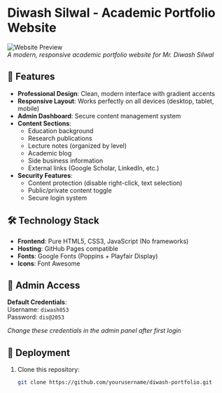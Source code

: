# Diwash Silwal - Academic Portfolio Website

![Website Preview](https://i.imgur.com/JfQ5Y9h.png)  
*A modern, responsive academic portfolio website for Mr. Diwash Silwal*

## 🌟 Features

- **Professional Design**: Clean, modern interface with gradient accents
- **Responsive Layout**: Works perfectly on all devices (desktop, tablet, mobile)
- **Admin Dashboard**: Secure content management system
- **Content Sections**:
  - Education background
  - Research publications
  - Lecture notes (organized by level)
  - Academic blog
  - Side business information
  - External links (Google Scholar, LinkedIn, etc.)
- **Security Features**:
  - Content protection (disable right-click, text selection)
  - Public/private content toggle
  - Secure login system

## 🛠️ Technology Stack

- **Frontend**: Pure HTML5, CSS3, JavaScript (No frameworks)
- **Hosting**: GitHub Pages compatible
- **Fonts**: Google Fonts (Poppins + Playfair Display)
- **Icons**: Font Awesome

## 🔐 Admin Access

**Default Credentials**:  
Username: `diwash053`  
Password: `dis@2053`

*Change these credentials in the admin panel after first login*

## 🚀 Deployment

1. Clone this repository:
   ```bash
   git clone https://github.com/yourusername/diwash-portfolio.git
